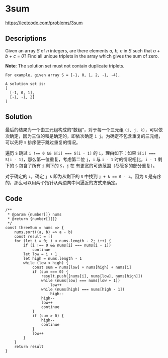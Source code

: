 # 3sum

https://leetcode.com/problems/3sum

## Descriptions

Given an array _S_ of _n_ integers, are there elements _a, b, c_ in _S_ such that _a + b + c = 0_? Find all unique triplets in the array which gives the sum of zero.

**Note**: The solution set must not contain duplicate triplets.

```
For example, given array S = [-1, 0, 1, 2, -1, -4],

A solution set is:
[
  [-1, 0, 1],
  [-1, -1, 2]
]
```

## Solution

最后的结果为一个由三元组构成的“数组”，对于每一个三元组 `(i, j, k)`，可以依次确定，因为三位的和是确定的，即依次确定 `i j`。为确定不包含重复的三元组，可以先将 `S` 排序便于跳过重复的情况。

遍历 `S` 跳过 `i !== 0 && S[i] === S[i - 1]` 的 `i`，理由如下：如果 `S[i] === S[i - 1]`，那么第一位重复，考虑第二位 `j`，`i` 与 `i - 1` 时的情况相比，`i - 1` 剩下的 `S` 包含了所有 `i` 剩下的 `S`，`j` 在 有更宽的可选范围（尽管多的部分重复）。

对于确定的 `i`，确定 `j k` 即为从剩下的 `S` 中找到 `j + k == 0 - i`。因为 `S` 是有序的，那么可以用两个指针从两边向中间逼近的方式来确定。

## Code 

```
/**
 * @param {number[]} nums
 * @return {number[][]}
 */
const threeSum = nums => {
    nums.sort((a, b) => a - b)
    const result = []
    for (let i = 0; i < nums.length - 2; i++) {
        if (i !== 0 && nums[i] === nums[i - 1])
            continue
        let low = i + 1
        let high = nums.length - 1
        while (low < high) {
            const sum = nums[low] + nums[high] + nums[i]
            if (sum === 0) {
                result.push([nums[i], nums[low], nums[high]])
                while (nums[low] === nums[low + 1])
                    low++
                while (nums[high] === nums[high - 1])
                    high--
                high--
                low++
                continue
            }
            if (sum > 0) {
                high--
                continue
            }
            low++
        }
    }
    return result
}
```
